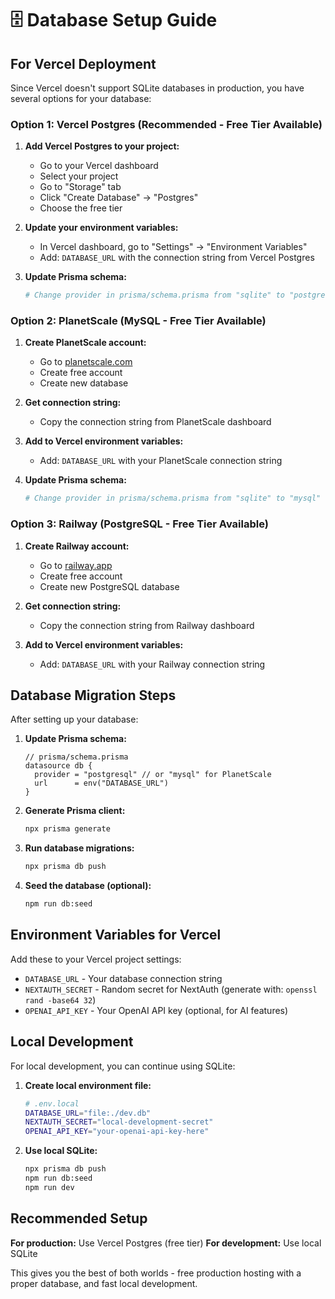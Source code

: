 # 🗄️ Database Setup Guide

## For Vercel Deployment

Since Vercel doesn't support SQLite databases in production, you have several options for your database:

### Option 1: Vercel Postgres (Recommended - Free Tier Available)

1. **Add Vercel Postgres to your project:**
   - Go to your Vercel dashboard
   - Select your project
   - Go to "Storage" tab
   - Click "Create Database" → "Postgres"
   - Choose the free tier

2. **Update your environment variables:**
   - In Vercel dashboard, go to "Settings" → "Environment Variables"
   - Add: `DATABASE_URL` with the connection string from Vercel Postgres

3. **Update Prisma schema:**
   ```bash
   # Change provider in prisma/schema.prisma from "sqlite" to "postgresql"
   ```

### Option 2: PlanetScale (MySQL - Free Tier Available)

1. **Create PlanetScale account:**
   - Go to [planetscale.com](https://planetscale.com)
   - Create free account
   - Create new database

2. **Get connection string:**
   - Copy the connection string from PlanetScale dashboard

3. **Add to Vercel environment variables:**
   - Add: `DATABASE_URL` with your PlanetScale connection string

4. **Update Prisma schema:**
   ```bash
   # Change provider in prisma/schema.prisma from "sqlite" to "mysql"
   ```

### Option 3: Railway (PostgreSQL - Free Tier Available)

1. **Create Railway account:**
   - Go to [railway.app](https://railway.app)
   - Create free account
   - Create new PostgreSQL database

2. **Get connection string:**
   - Copy the connection string from Railway dashboard

3. **Add to Vercel environment variables:**
   - Add: `DATABASE_URL` with your Railway connection string

## Database Migration Steps

After setting up your database:

1. **Update Prisma schema:**
   ```prisma
   // prisma/schema.prisma
   datasource db {
     provider = "postgresql" // or "mysql" for PlanetScale
     url      = env("DATABASE_URL")
   }
   ```

2. **Generate Prisma client:**
   ```bash
   npx prisma generate
   ```

3. **Run database migrations:**
   ```bash
   npx prisma db push
   ```

4. **Seed the database (optional):**
   ```bash
   npm run db:seed
   ```

## Environment Variables for Vercel

Add these to your Vercel project settings:

- `DATABASE_URL` - Your database connection string
- `NEXTAUTH_SECRET` - Random secret for NextAuth (generate with: `openssl rand -base64 32`)
- `OPENAI_API_KEY` - Your OpenAI API key (optional, for AI features)

## Local Development

For local development, you can continue using SQLite:

1. **Create local environment file:**
   ```bash
   # .env.local
   DATABASE_URL="file:./dev.db"
   NEXTAUTH_SECRET="local-development-secret"
   OPENAI_API_KEY="your-openai-api-key-here"
   ```

2. **Use local SQLite:**
   ```bash
   npx prisma db push
   npm run db:seed
   npm run dev
   ```

## Recommended Setup

**For production:** Use Vercel Postgres (free tier)
**For development:** Use local SQLite

This gives you the best of both worlds - free production hosting with a proper database, and fast local development.
